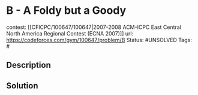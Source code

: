 # B - A Foldy but a Goody

contest: [[CFICPC/100647/100647|2007-2008 ACM-ICPC East Central North America Regional Contest (ECNA 2007)]]
url: https://codeforces.com/gym/100647/problem/B
Status: #UNSOLVED
Tags: #

## Description

## Solution

